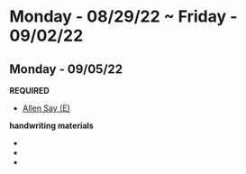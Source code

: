 #  Monday - 08/29/22 ~ Friday - 09/02/22 

## Monday - 09/05/22

**REQUIRED**
-   [Allen Say (E)](https://static.k12.com/calms_media/media/8446500_8447000/8446779/3/16453d86e3366bce2c0730d1332652d4b592d217/ELA_LG_03_01_05_ASA_RDG_MD_05.pdf?_ga=2.46261863.1909301000.1662985398-298254525.1660763735)

**handwriting materials**
-   []()
-   []()
-   []()
